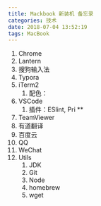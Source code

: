 ```yaml
---
title: Mackbook 新装机 备忘录
categories: 技术
date: 2018-07-04 13:52:19
tags: MacBook
---
```




1. Chrome
2. Lantern
3. 搜狗输入法
4. Typora
5. iTerm2
   1. 配色：
6. VSCode
   1. 插件：ESlint, Pri **
7. TeamViewer
8. 有道翻译
9. 百度云
10. QQ
11. WeChat
12. Utils
    1. JDK
    2. Git 
    3. Node
    4. homebrew
    5. wget